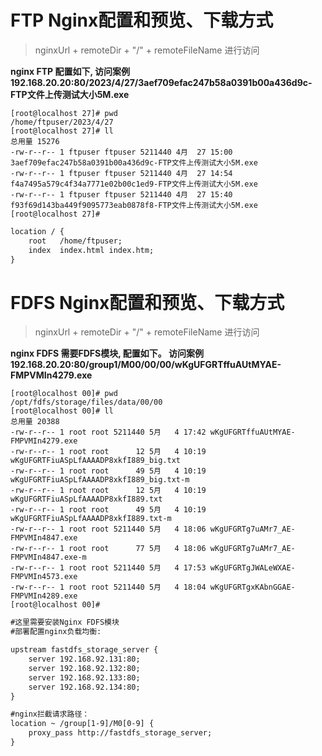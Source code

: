 # FTP Nginx配置和预览、下载方式

> nginxUrl + remoteDir + "/" + remoteFileName 进行访问

**nginx FTP 配置如下, 访问案例 192.168.20.20:80/2023/4/27/3aef709efac247b58a0391b00a436d9c-FTP文件上传测试大小5M.exe**

```shell
[root@localhost 27]# pwd
/home/ftpuser/2023/4/27
[root@localhost 27]# ll
总用量 15276
-rw-r--r-- 1 ftpuser ftpuser 5211440 4月  27 15:00 3aef709efac247b58a0391b00a436d9c-FTP文件上传测试大小5M.exe
-rw-r--r-- 1 ftpuser ftpuser 5211440 4月  27 14:54 f4a7495a579c4f34a7771e02b00c1ed9-FTP文件上传测试大小5M.exe
-rw-r--r-- 1 ftpuser ftpuser 5211440 4月  27 15:40 f93f69d143ba449f9095773eab0878f8-FTP文件上传测试大小5M.exe
[root@localhost 27]#
```

```html
location / {
    root   /home/ftpuser;
    index  index.html index.htm;
}
```

# FDFS Nginx配置和预览、下载方式
> nginxUrl + remoteDir + "/" + remoteFileName 进行访问

**nginx FDFS 需要FDFS模块, 配置如下。 访问案例 192.168.20.20:80/group1/M00/00/00/wKgUFGRTffuAUtMYAE-FMPVMIn4279.exe**

```shell
[root@localhost 00]# pwd
/opt/fdfs/storage/files/data/00/00
[root@localhost 00]# ll
总用量 20388
-rw-r--r-- 1 root root 5211440 5月   4 17:42 wKgUFGRTffuAUtMYAE-FMPVMIn4279.exe
-rw-r--r-- 1 root root      12 5月   4 10:19 wKgUFGRTFiuASpLfAAAADP8xkfI889_big.txt
-rw-r--r-- 1 root root      49 5月   4 10:19 wKgUFGRTFiuASpLfAAAADP8xkfI889_big.txt-m
-rw-r--r-- 1 root root      12 5月   4 10:19 wKgUFGRTFiuASpLfAAAADP8xkfI889.txt
-rw-r--r-- 1 root root      49 5月   4 10:19 wKgUFGRTFiuASpLfAAAADP8xkfI889.txt-m
-rw-r--r-- 1 root root 5211440 5月   4 18:06 wKgUFGRTg7uAMr7_AE-FMPVMIn4847.exe
-rw-r--r-- 1 root root      77 5月   4 18:06 wKgUFGRTg7uAMr7_AE-FMPVMIn4847.exe-m
-rw-r--r-- 1 root root 5211440 5月   4 17:53 wKgUFGRTgJWALeWXAE-FMPVMIn4573.exe
-rw-r--r-- 1 root root 5211440 5月   4 18:04 wKgUFGRTgxKAbnGGAE-FMPVMIn4289.exe
[root@localhost 00]#
```

```html
#这里需要安装Nginx FDFS模块
#部署配置nginx负载均衡:

upstream fastdfs_storage_server {
    server 192.168.92.131:80;
    server 192.168.92.132:80;
    server 192.168.92.133:80;
    server 192.168.92.134:80;
}

#nginx拦截请求路径：
location ~ /group[1-9]/M0[0-9] {
    proxy_pass http://fastdfs_storage_server;
}
```